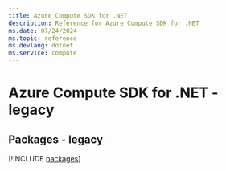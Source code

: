 ```yaml
---
title: Azure Compute SDK for .NET
description: Reference for Azure Compute SDK for .NET
ms.date: 07/24/2024
ms.topic: reference
ms.devlang: dotnet
ms.service: compute
---
```

# Azure Compute SDK for .NET - legacy
## Packages - legacy
[!INCLUDE [packages](compute-index.md)]